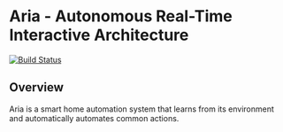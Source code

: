 Aria - Autonomous Real-Time Interactive Architecture
====================================================

[![Build Status](https://travis-ci.com/mattmaynes2/aria.svg?token=MPuUxtfuLzmhXtay93BR&branch=master)](https://travis-ci.com/mattmaynes2/aria)

## Overview

Aria is a smart home automation system that learns from its environment and automatically automates
common actions.
